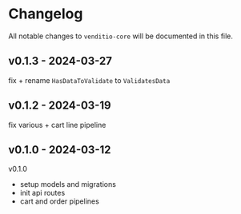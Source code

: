 # Changelog

All notable changes to `venditio-core` will be documented in this file.

## v0.1.3 - 2024-03-27

fix + rename `HasDataToValidate` to `ValidatesData`

## v0.1.2 - 2024-03-19

fix various + cart line pipeline

## v0.1.0 - 2024-03-12

v0.1.0

- setup models and migrations
- init api routes
- cart and order pipelines
